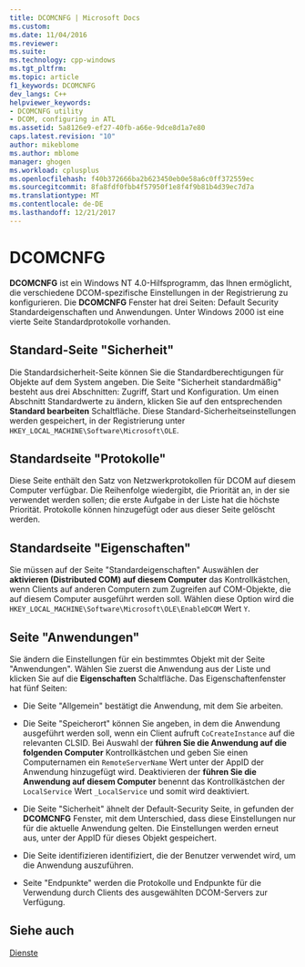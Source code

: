 ```yaml
---
title: DCOMCNFG | Microsoft Docs
ms.custom: 
ms.date: 11/04/2016
ms.reviewer: 
ms.suite: 
ms.technology: cpp-windows
ms.tgt_pltfrm: 
ms.topic: article
f1_keywords: DCOMCNFG
dev_langs: C++
helpviewer_keywords:
- DCOMCNFG utility
- DCOM, configuring in ATL
ms.assetid: 5a8126e9-ef27-40fb-a66e-9dce8d1a7e80
caps.latest.revision: "10"
author: mikeblome
ms.author: mblome
manager: ghogen
ms.workload: cplusplus
ms.openlocfilehash: f40b372666ba2b623450eb0e58a6c0ff372559ec
ms.sourcegitcommit: 8fa8fdf0fbb4f57950f1e8f4f9b81b4d39ec7d7a
ms.translationtype: MT
ms.contentlocale: de-DE
ms.lasthandoff: 12/21/2017
---
```

# <a name="dcomcnfg"></a>DCOMCNFG
**DCOMCNFG** ist ein Windows NT 4.0-Hilfsprogramm, das Ihnen ermöglicht, die verschiedene DCOM-spezifische Einstellungen in der Registrierung zu konfigurieren. Die **DCOMCNFG** Fenster hat drei Seiten: Default Security Standardeigenschaften und Anwendungen. Unter Windows 2000 ist eine vierte Seite Standardprotokolle vorhanden.  
  
## <a name="default-security-page"></a>Standard-Seite "Sicherheit"  
 Die Standardsicherheit-Seite können Sie die Standardberechtigungen für Objekte auf dem System angeben. Die Seite "Sicherheit standardmäßig" besteht aus drei Abschnitten: Zugriff, Start und Konfiguration. Um einen Abschnitt Standardwerte zu ändern, klicken Sie auf den entsprechenden **Standard bearbeiten** Schaltfläche. Diese Standard-Sicherheitseinstellungen werden gespeichert, in der Registrierung unter `HKEY_LOCAL_MACHINE\Software\Microsoft\OLE`.  
  
## <a name="default-protocols-page"></a>Standardseite "Protokolle"  
 Diese Seite enthält den Satz von Netzwerkprotokollen für DCOM auf diesem Computer verfügbar. Die Reihenfolge wiedergibt, die Priorität an, in der sie verwendet werden sollen; die erste Aufgabe in der Liste hat die höchste Priorität. Protokolle können hinzugefügt oder aus dieser Seite gelöscht werden.  
  
## <a name="default-properties-page"></a>Standardseite "Eigenschaften"  
 Sie müssen auf der Seite "Standardeigenschaften" Auswählen der **aktivieren (Distributed COM) auf diesem Computer** das Kontrollkästchen, wenn Clients auf anderen Computern zum Zugreifen auf COM-Objekte, die auf diesem Computer ausgeführt werden soll. Wählen diese Option wird die `HKEY_LOCAL_MACHINE\Software\Microsoft\OLE\EnableDCOM` Wert `Y`.  
  
## <a name="applications-page"></a>Seite "Anwendungen"  
 Sie ändern die Einstellungen für ein bestimmtes Objekt mit der Seite "Anwendungen". Wählen Sie zuerst die Anwendung aus der Liste und klicken Sie auf die **Eigenschaften** Schaltfläche. Das Eigenschaftenfenster hat fünf Seiten:  
  
-   Die Seite "Allgemein" bestätigt die Anwendung, mit dem Sie arbeiten.  
  
-   Die Seite "Speicherort" können Sie angeben, in dem die Anwendung ausgeführt werden soll, wenn ein Client aufruft `CoCreateInstance` auf die relevanten CLSID. Bei Auswahl der **führen Sie die Anwendung auf die folgenden Computer** Kontrollkästchen und geben Sie einen Computernamen ein `RemoteServerName` Wert unter der AppID der Anwendung hinzugefügt wird. Deaktivieren der **führen Sie die Anwendung auf diesem Computer** benennt das Kontrollkästchen der `LocalService` Wert `_LocalService` und somit wird deaktiviert.  
  
-   Die Seite "Sicherheit" ähnelt der Default-Security Seite, in gefunden der **DCOMCNFG** Fenster, mit dem Unterschied, dass diese Einstellungen nur für die aktuelle Anwendung gelten. Die Einstellungen werden erneut aus, unter der AppID für dieses Objekt gespeichert.  
  
-   Die Seite identifizieren identifiziert, die der Benutzer verwendet wird, um die Anwendung auszuführen.  
  
-   Seite "Endpunkte" werden die Protokolle und Endpunkte für die Verwendung durch Clients des ausgewählten DCOM-Servers zur Verfügung.  
  
## <a name="see-also"></a>Siehe auch  
 [Dienste](../atl/atl-services.md)

